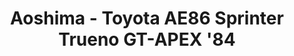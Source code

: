 ---
layout: product
title: "Aoshima - Toyota AE86 Sprinter Trueno GT-APEX '84"
price: "TBA" 
desc: "N/A"
img_path: "/assets/img/AO55946.jpg"
brand: "N/A"
available: false
special_offer: false
new: false
soon: false
cat: "010000"
subcat: "013700"
subsubcat: "0N/A"
sifra: "AO55946"
popular: true
---